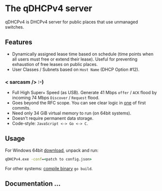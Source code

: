# The qDHCPv4 server
qDHCPv4 is DHCPv4 server for public places that use unmanaged switches.

## Features
* Dynamically assigned lease time based on schedule (time points when all users must free or extend their lease). Useful for preventing exhaustion of free leases on public places.
* User Classes / Subnets based on `Host Name` (DHCP Option #12).

### < sarcasm /> :-)
* Full High Super+ Speed (as USB). Generate 41 Mbps `offer` / `ACK` flood by incoming 74 Mbps `Discover` / `Request` flood.
* Goes beyond the RFC scope. You can see clear logic in [one](https://github.com/ZiroKyl/qDHCPv4/blob/3252365498792b319557cc86e6f209057465c12f/qDHCPv4.go#L302) of first commits.
* Need only 34 GiB virtual memory to run (on 64bit systems).
* Doesn't require permanent data storage.
* Code-style: `JavaScript <-> Go <-> C`.

## Usage
For Windows 64bit [download](https://github.com/ZiroKyl/qDHCPv4/releases), unpack and run:
```cmd
qDHCPv4.exe -conf=<patch to config.json>
```
For other systems: [compile binary](https://golang.org/doc/install) `go build`.

## Documentation ...
